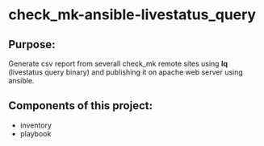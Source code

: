 # check_mk-ansible-livestatus_query

## Purpose:
Generate csv report from severall check_mk remote sites using **lq** (livestatus query binary) and publishing it on apache web server using ansible. 

## Components of this project:
* inventory
* playbook
